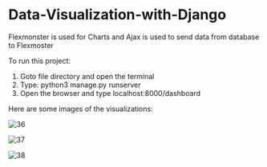 # Data-Visualization-with-Django

Flexmonster is used for Charts and Ajax is used to send data from database to Flexmoster

To run this project: 
1. Goto file directory and open the terminal
2. Type: python3 manage.py runserver
3. Open the browser and type localhost:8000/dashboard

Here are some images of the visualizations:

![36](https://user-images.githubusercontent.com/35973080/89542482-5d593500-d81d-11ea-8ddc-d0589d7ee043.png)

![37](https://user-images.githubusercontent.com/35973080/89542504-6518d980-d81d-11ea-80da-ee70771b1534.png)

![38](https://user-images.githubusercontent.com/35973080/89542527-6ba75100-d81d-11ea-9ad7-2e539c3ff0c9.png)

